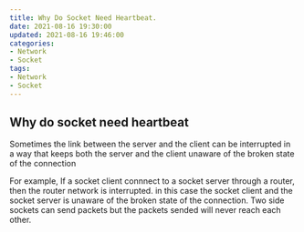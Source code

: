 ```yaml
---
title: Why Do Socket Need Heartbeat.
date: 2021-08-16 19:30:00
updated: 2021-08-16 19:46:00
categories:
- Network
- Socket
tags:
- Network
- Socket
---
```


## Why do socket need heartbeat

Sometimes the link between the server and the client can be interrupted in a way that keeps both the server and the client unaware of the broken state of the connection

For example, If a socket client connnect to a socket server through a router, then the router network is interrupted. in this case the socket client and the socket server is unaware of the broken state of the connection. Two side sockets can send packets but the packets sended will never reach each other.
